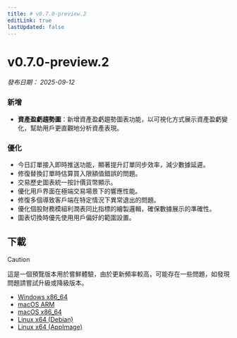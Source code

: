 ```yaml
---
title: # v0.7.0-preview.2
editLink: true
lastUpdated: false
---
```


# v0.7.0-preview.2  <Badge type="warning" text="preview" />

_發布日期： 2025-09-12_

### 新增

- **資產盈虧趨勢圖**：新增資產盈虧趨勢圖表功能，以可視化方式展示資產盈虧變化，幫助用戶更直觀地分析資產表現。

### 優化

- 今日訂單接入即時推送功能，顯著提升訂單同步效率，減少數據延遲。
- 修復替換訂單時估算買入限額值錯誤的問題。
- 交易歷史圖表統一按計價貨幣顯示。
- 優化用戶界面在極端交易場景下的響應性能。
- 修復多個導致客戶端在特定情況下異常退出的問題。
- 優化個股財務模組利潤表同比指標的繪製邏輯，確保數據展示的準確性。
- 圖表切換時優先使用用戶偏好的範圍設置。

## 下載


> [!CAUTION]
> 這是一個預覽版本用於嘗鮮體驗，由於更新頻率較高，可能存在一些問題，如發現問題請嘗試升級或降級版本。


- [Windows x86_64](https://assets.lbkrs.com/github/release/longbridge-desktop/preview/longbridge-v0.7.0-preview.2-windows-x86_64.exe)
- [macOS ARM](https://assets.lbkrs.com/github/release/longbridge-desktop/preview/longbridge-v0.7.0-preview.2-macos-aarch64.dmg)
- [macOS x86_64](https://assets.lbkrs.com/github/release/longbridge-desktop/preview/longbridge-v0.7.0-preview.2-macos-x86_64.dmg)
- [Linux x64 (Debian)](https://assets.lbkrs.com/github/release/longbridge-desktop/preview/longbridge-v0.7.0-preview.2-linux-x86_64.deb)
- [Linux x64 (AppImage)](https://assets.lbkrs.com/github/release/longbridge-desktop/preview/longbridge-v0.7.0-preview.2-linux-x86_64.AppImage)